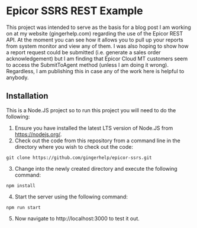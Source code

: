 # Epicor SSRS REST Example
This project was intended to serve as the basis for a blog post I am working on at my website (gingerhelp.com) regarding the use of the Epicor REST API.  At the moment you can see how it allows you to pull up your reports from system monitor and view any of them.  I was also hoping to show how a report request could be submitted (i.e. generate a sales order acknowledgement) but I am finding that Epicor Cloud MT customers seem to access the SubmitToAgent method (unless I am doing it wrong).  Regardless, I am publishing this in case any of the work here is helpful to anybody.

## Installation
This is a Node.JS project so to run this project you will need to do the following:

1. Ensure you have installed the latest LTS version of Node.JS from https://nodejs.org/.
2. Check out the code from this repository from a command line in the directory where you wish to check out the code:

```
git clone https://github.com/gingerhelp/epicor-ssrs.git
```

3. Change into the newly created directory and execute the following command:

```
npm install
```

4. Start the server using the following command:

```
npm run start
```

5. Now navigate to http://localhost:3000 to test it out.
